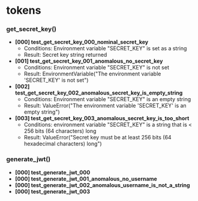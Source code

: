 # tokens

### get_secret_key()
- **[000] test_get_secret_key_000_nominal_secret_key**
  - Conditions: Environment variable "SECRET_KEY" is set as a string
  - Result: Secret key string returned
- **[001] test_get_secret_key_001_anomalous_no_secret_key**
  - Conditions: Environment variable "SECRET_KEY" is not set
  - Result: EnvironmentVariable("The environment variable 'SECRET_KEY' is not set")
- **[002] test_get_secret_key_002_anomalous_secret_key_is_empty_string**
  - Conditions: Environment variable "SECRET_KEY" is an empty string
  - Result: ValueError("The environment variable 'SECRET_KEY' is an empty string")
- **[003] test_get_secret_key_003_anomalous_secret_key_is_too_short**
  - Conditions: environment variable "SECRET_KEY" is a string that is < 256 bits (64 characters) long
  - Result: ValueError("Secret key must be at least 256 bits (64 hexadecimal characters) long")

### generate_jwt()
- **[000] test_generate_jwt_000**
- **[000] test_generate_jwt_001_anomalous_no_username**
- **[000] test_generate_jwt_002_anomalous_username_is_not_a_string**
- **[000] test_generate_jwt_003**